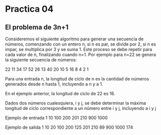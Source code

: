 # Practica 04
## El problema de 3n+1

Consideremos el siguiente algoritmo para generar una secuencia de números, comenzando con un
entero n, si n es par, se divide por 2, si n es impar, se multiplica por 3 y se suma 1. Este proceso
se debe repetir para cada valor de n, finalizando cuando n=1. Por ejemplo para n=22 se genera la
siguiente secuencia de números:

22 11 34 17 52 26 13 40 20 10 5 16 8 4 2 1

Para una entrada n, la longitud de ciclo de n es la cantidad de números generados desde n hasta 1,
incluyendo a n y a 1.

En el ejemplo anterior, la longitud de ciclo de 22 es 16.

Dados dos números cualesquiera, i y j, se debe determinar la máxima longitud de ciclo correspondiente
a un número entre i y j, incluyendo a i y j

Ejemplo de entrada
1 10
100 200
201 210
900 1000

Ejemplo de salida
1 10 20
100 200 125
201 210 89
900 1000 174
